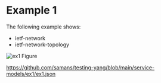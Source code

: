 # Example 1
The following example shows:

- ietf-network
- ietf-network-topology

![ex1 Figure](https://github.com/samans/testing-yang/blob/main/service-models/ex1/ex1-diagram1.svg)

https://github.com/samans/testing-yang/blob/main/service-models/ex1/ex1.json

